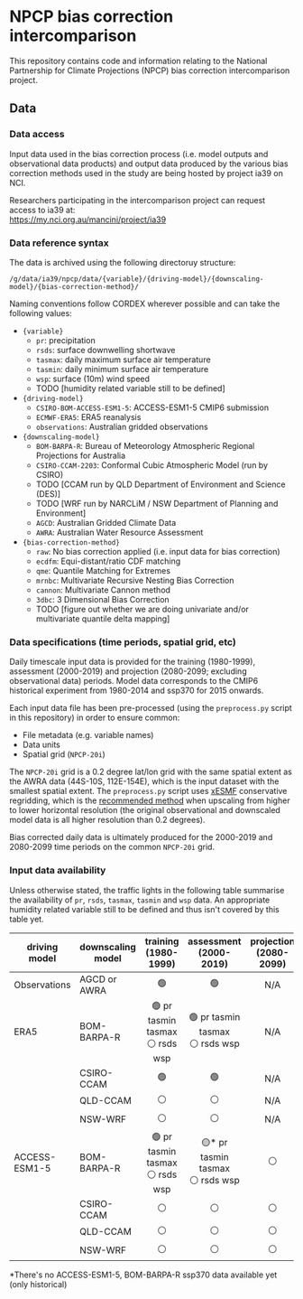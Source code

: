 # NPCP bias correction intercomparison

This repository contains code and information relating to the
National Partnership for Climate Projections (NPCP) bias correction intercomparison project.

## Data

### Data access

Input data used in the bias correction process (i.e. model outputs and observational data products) and
output data produced by the various bias correction methods used in the study
are being hosted by project ia39 on NCI. 

Researchers participating in the intercomparison project can request access to ia39 at:  
https://my.nci.org.au/mancini/project/ia39

### Data reference syntax

The data is archived using the following directoruy structure:  
```
/g/data/ia39/npcp/data/{variable}/{driving-model}/{downscaling-model}/{bias-correction-method}/
```

Naming conventions follow CORDEX wherever possible and can take the following values:  
- `{variable}`  
  - `pr`: precipitation
  - `rsds`: surface downwelling shortwave
  - `tasmax`: daily maximum surface air temperature
  - `tasmin`: daily minimum surface air temperature
  - `wsp`: surface (10m) wind speed
  - TODO [humidity related variable still to be defined]
- `{driving-model}`  
  - `CSIRO-BOM-ACCESS-ESM1-5`: ACCESS-ESM1-5 CMIP6 submission
  - `ECMWF-ERA5`: ERA5 reanalysis
  - `observations`: Australian gridded observations
- `{downscaling-model}`  
  - `BOM-BARPA-R`: Bureau of Meteorology Atmospheric Regional Projections for Australia
  - `CSIRO-CCAM-2203`: Conformal Cubic Atmospheric Model (run by CSIRO)
  - TODO [CCAM run by QLD Department of Environment and Science (DES)]
  - TODO [WRF run by NARCLiM / NSW Department of Planning and Environment]
  - `AGCD`: Australian Gridded Climate Data
  - `AWRA`: Australian Water Resource Assessment
- `{bias-correction-method}`  
  - `raw`: No bias correction applied (i.e. input data for bias correction)
  - `ecdfm`: Equi-distant/ratio CDF matching
  - `qme`: Quantile Matching for Extremes
  - `mrnbc`: Multivariate Recursive Nesting Bias Correction
  - `cannon`: Multivariate Cannon method
  - `3dbc`: 3 Dimensional Bias Correction
  - TODO [figure out whether we are doing univariate and/or multivariate quantile delta mapping]

### Data specifications (time periods, spatial grid, etc)

Daily timescale input data is provided for the
training (1980-1999), assessment (2000-2019) and projection (2080-2099; excluding observational data) periods.
Model data corresponds to the CMIP6 historical experiment from 1980-2014 and ssp370 for 2015 onwards. 

Each input data file has been pre-processed (using the `preprocess.py` script in this repository)
in order to ensure common:
- File metadata (e.g. variable names)
- Data units
- Spatial grid (`NPCP-20i`) 

The `NPCP-20i` grid is a 0.2 degree lat/lon grid
with the same spatial extent as the AWRA data (44S-10S, 112E-154E),
which is the input dataset with the smallest spatial extent.
The `preprocess.py` script uses [xESMF](https://xesmf.readthedocs.io/en/latest/index.html) 
conservative regridding, which is the
[recommended method](https://xesmf.readthedocs.io/en/latest/notebooks/Compare_algorithms.html)
when upscaling from higher to lower horizontal resolution
(the original observational and downscaled model data is all higher resolution than 0.2 degrees).

Bias corrected daily data is ultimately produced for the 2000-2019 and 2080-2099 time periods
on the common `NPCP-20i` grid.

### Input data availability

Unless otherwise stated, the traffic lights in the following table
summarise the availability of `pr`, `rsds`, `tasmax`, `tasmin` and `wsp` data.
An appropriate humidity related variable still to be defined and thus isn't covered by this table yet.

| driving model | downscaling model | training (1980-1999) | assessment (2000-2019) | projection (2080-2099) |
| ---           | ---               | :-:                  | :-:                    | :-:                    |
| Observations | AGCD or AWRA | :green_circle: | :green_circle: | N/A |
| ERA5 | BOM-BARPA-R | :green_circle: pr tasmin tasmax<br />:white_circle: rsds wsp | :green_circle: pr tasmin tasmax<br />:white_circle: rsds wsp | N/A |
| | CSIRO-CCAM | :green_circle: | :green_circle: | N/A |
| | QLD-CCAM | :white_circle: | :white_circle: | N/A |
| | NSW-WRF | :white_circle: | :white_circle: | N/A |
| ACCESS-ESM1-5 | BOM-BARPA-R | :green_circle: pr tasmin tasmax<br />:white_circle: rsds wsp | :yellow_circle:* pr tasmin tasmax<br />:white_circle: rsds wsp | :white_circle: |
| | CSIRO-CCAM | :white_circle: | :white_circle: | :white_circle: |
| | QLD-CCAM | :white_circle: | :white_circle: | :white_circle: |
| | NSW-WRF | :white_circle: | :white_circle: | :white_circle: |

*There's no ACCESS-ESM1-5, BOM-BARPA-R ssp370 data available yet (only historical)
